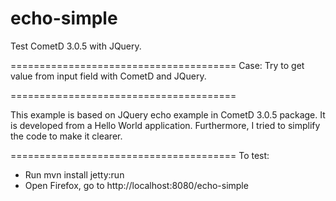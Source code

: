 # echo-simple
Test CometD 3.0.5 with JQuery.

=======================================
Case: 
Try to get value from input field with CometD and JQuery.

=======================================

This example is based on JQuery echo example in CometD 3.0.5 package. 
It is developed from a Hello World application. 
Furthermore, I tried to simplify the code to make it clearer. 

=======================================
To test: 
- Run
mvn install jetty:run
- Open Firefox, go to http://localhost:8080/echo-simple
